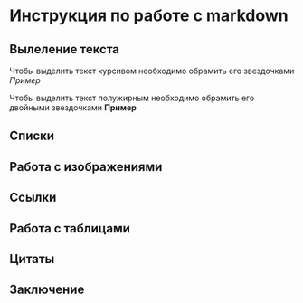 # Инструкция по работе с markdown

## Вылеление текста

Чтобы выделить текст курсивом необходимо обрамить его звездочками *Пример*

Чтобы выделить текст полужирным необходимо обрамить его двойными звездочками **Пример**

## Списки

## Работа с изображениями

## Ссылки

## Работа с таблицами

## Цитаты

## Заключение